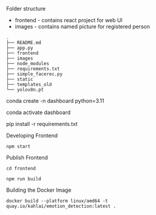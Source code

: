 

Folder structure
- frontend - contains react project for web UI 
- images - contains named picture for registered person

```
.
├── README.md
├── app.py
├── frontend
├── images
├── node_modules
├── requirements.txt
├── simple_facerec.py
├── static
├── templates_old
└── yolov8n.pt
```

conda create -n dashboard python=3.11

conda activate dashboard 

pip install -r requirements.txt



Developing Frontend
```
npm start
```

Publish Frontend
```
cd frontend

npm run build
```


Building the Docker Image
```
docker build --platform linux/amd64 -t quay.io/kahlai/emotion_detection:latest .
```